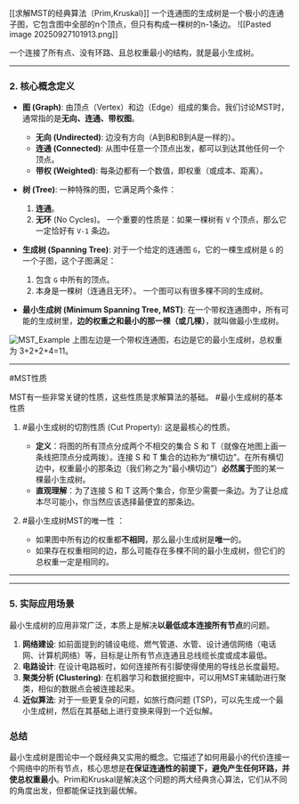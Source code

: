[[求解MST的经典算法（Prim,Kruskal)]] 
一个连通图的生成树是一个极小的连通子图，它包含图中全部的n个顶点，但只有构成一棵树的n-1条边。
![[Pasted image 20250927101913.png]]


一个连接了所有点、没有环路、且总权重最小的结构，就是最小生成树。

---

### 2. 核心概念定义

*   **图 (Graph)**: 由顶点（Vertex）和边（Edge）组成的集合。我们讨论MST时，通常指的是**无向、连通、带权图**。
    *   **无向 (Undirected)**: 边没有方向（A到B和B到A是一样的）。
    *   **连通 (Connected)**: 从图中任意一个顶点出发，都可以到达其他任何一个顶点。
    *   **带权 (Weighted)**: 每条边都有一个数值，即权重（或成本、距离）。

*   **树 (Tree)**: 一种特殊的图，它满足两个条件：
    1.  **连通**。
    2.  **无环** (No Cycles)。
    一个重要的性质是：如果一棵树有 `V` 个顶点，那么它一定恰好有 `V-1` 条边。

*   **生成树 (Spanning Tree)**: 对于一个给定的连通图 `G`，它的一棵生成树是 `G` 的一个子图，这个子图满足：
    1.  包含 `G` 中所有的顶点。
    2.  本身是一棵树（连通且无环）。
    一个图可以有很多棵不同的生成树。

*   **最小生成树 (Minimum Spanning Tree, MST)**: 在一个带权连通图中，所有可能的生成树里，**边的权重之和最小的那一棵（或几棵）**，就叫做最小生成树。

![MST_Example](https://upload.wikimedia.org/wikipedia/commons/d/d2/Minimum_spanning_tree.svg)
上图左边是一个带权连通图，右边是它的最小生成树，总权重为 3+2+2+4=11。

---

#MST性质  

MST有一些非常关键的性质，这些性质是求解算法的基础。
#最小生成树的基本性质  
1.  #最小生成树的切割性质 (Cut Property): 这是最核心的性质。
    *   **定义**：将图的所有顶点分成两个不相交的集合 S 和 T（就像在地图上画一条线把顶点分成两拨）。连接 S 和 T 集合的边称为“横切边”。在所有横切边中，权重最小的那条边（我们称之为“最小横切边”）**必然属于**图的某一棵最小生成树。
    *   **直观理解**：为了连接 S 和 T 这两个集合，你至少需要一条边。为了让总成本尽可能小，你当然应该选择最便宜的那条边。

2.  #最小生成树MST的唯一性 ：
    *   如果图中所有边的权重都**不相同**，那么最小生成树是**唯一**的。
    *   如果存在权重相同的边，那么可能存在多棵不同的最小生成树，但它们的总权重一定是相同的。

---


---

### 5. 实际应用场景

最小生成树的应用非常广泛，本质上是解决**以最低成本连接所有节点**的问题。

1.  **网络建设**: 如前面提到的铺设电缆、燃气管道、水管、设计通信网络（电话网、计算机网络）等，目标是让所有节点连通且总线缆长度或成本最低。
2.  **电路设计**: 在设计电路板时，如何连接所有引脚使得使用的导线总长度最短。
3.  **聚类分析 (Clustering)**: 在机器学习和数据挖掘中，可以用MST来辅助进行聚类，相似的数据点会被连接起来。
4.  **近似算法**: 对于一些更复杂的问题，如旅行商问题 (TSP)，可以先生成一个最小生成树，然后在其基础上进行变换来得到一个近似解。

### 总结

最小生成树是图论中一个既经典又实用的概念。它描述了如何用最小的代价连接一个网络中的所有节点，核心思想是**在保证连通性的前提下，避免产生任何环路，并使总权重最小**。Prim和Kruskal是解决这个问题的两大经典贪心算法，它们从不同的角度出发，但都能保证找到最优解。